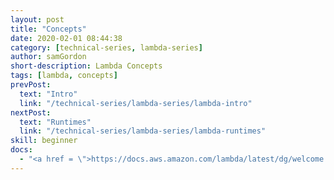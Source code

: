 ```yaml
---
layout: post
title: "Concepts"
date: 2020-02-01 08:44:38
category: [technical-series, lambda-series]
author: samGordon
short-description: Lambda Concepts
tags: [lambda, concepts]
prevPost:
  text: "Intro"
  link: "/technical-series/lambda-series/lambda-intro"
nextPost:
  text: "Runtimes"
  link: "/technical-series/lambda-series/lambda-runtimes"
skill: beginner
docs:
  - "<a href = \">https://docs.aws.amazon.com/lambda/latest/dg/welcome.html\">AWS docs on 'what is'</a>"
---
```

